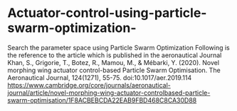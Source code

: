 # Actuator-control-using-particle-swarm-optimization-
Search the parameter space using Particle Swarm Optimization 
Following is the reference to the article which is published in the aeronautical Journal 
Khan, S., Grigorie, T., Botez, R., Mamou, M., & Mébarki, Y. (2020). Novel morphing wing actuator control-based Particle Swarm Optimisation. The Aeronautical Journal, 124(1271), 55-75. doi:10.1017/aer.2019.114
https://www.cambridge.org/core/journals/aeronautical-journal/article/novel-morphing-wing-actuator-controlbased-particle-swarm-optimisation/1F8ACBEBCDA22EAB9FBD468C8CA30D88
